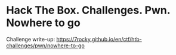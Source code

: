 # Hack The Box. Challenges. Pwn. Nowhere to go

Challenge write-up: https://7rocky.github.io/en/ctf/htb-challenges/pwn/nowhere-to-go
